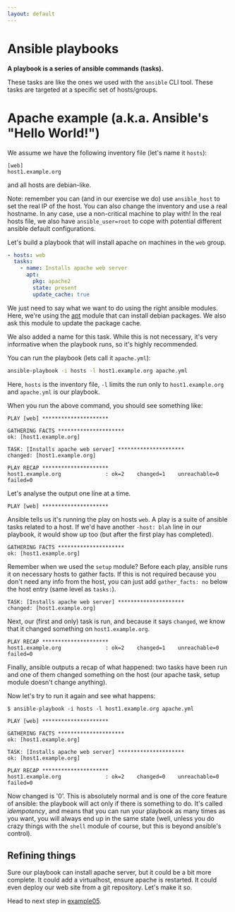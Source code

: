 ```yaml
---
layout: default
---
```


# Ansible playbooks

**A playbook is a series of ansible commands (tasks).**

These tasks are like the ones we used with the `ansible` CLI tool.
These tasks are targeted at a specific set of hosts/groups.

# Apache example (a.k.a. Ansible's "Hello World!")

We assume we have the following inventory file (let's name it `hosts`):

```
[web]
host1.example.org
```

and all hosts are debian-like.

Note: remember you can (and in our exercise we do) use `ansible_host` to set the real IP of the host.
You can also change the inventory and use a real hostname.
In any case, use a non-critical machine to play with!
In the real hosts file, we also have `ansible_user=root` to cope with potential different ansible default configurations.

Let's build a playbook that will install apache on machines in the `web` group.

```yaml
- hosts: web
  tasks:
    - name: Installs apache web server
      apt:
        pkg: apache2
        state: present
        update_cache: true
```

We just need to say what we want to do using the right ansible modules.
Here, we're using the [apt](http://docs.ansible.com/apt_module.html) module that can install debian packages.
We also ask this module to update the package cache.

We also added a name for this task.
While this is not necessary, it's very informative when the playbook runs, so it's highly recommended.

You can run the playbook (lets call it `apache.yml`):

```bash
ansible-playbook -i hosts -l host1.example.org apache.yml
```

Here, `hosts` is the inventory file, `-l` limits the run only to `host1.example.org`
and `apache.yml` is our playbook.

When you run the above command, you should see something like:

```
PLAY [web] *********************

GATHERING FACTS *********************
ok: [host1.example.org]

TASK: [Installs apache web server] *********************
changed: [host1.example.org]

PLAY RECAP *********************
host1.example.org              : ok=2    changed=1    unreachable=0    failed=0    
```

Let's analyse the output one line at a time.

```
PLAY [web] *********************
```

Ansible tells us it's running the play on hosts `web`.
A play is a suite of ansible tasks related to a host.
If we'd have another `-host: blah` line in our playbook, it would show up too (but after the first play has completed).

```
GATHERING FACTS *********************
ok: [host1.example.org]
```

Remember when we used the `setup` module?
Before each play, ansible runs it on necessary hosts to gather facts.
If this is not required because you don't need any info from the host, you can just add `gather_facts: no` below the host entry (same level as `tasks:`).

```
TASK: [Installs apache web server] *********************
changed: [host1.example.org]
```

Next, our (first and only) task is run, and because it says `changed`, we know that it changed something on `host1.example.org`.

```
PLAY RECAP *********************
host1.example.org              : ok=2    changed=1    unreachable=0    failed=0
```

Finally, ansible outputs a recap of what happened: two tasks have been run and one of them changed something on the host (our apache task, setup module doesn't change anything).

Now let's try to run it again and see what happens:

```
$ ansible-playbook -i hosts -l host1.example.org apache.yml

PLAY [web] *********************

GATHERING FACTS *********************
ok: [host1.example.org]

TASK: [Installs apache web server] *********************
ok: [host1.example.org]

PLAY RECAP *********************
host1.example.org              : ok=2    changed=0    unreachable=0    failed=0    
```

Now changed is '0'.
This is absolutely normal and is one of the core feature of ansible: the playbook will act only if there is something to do.
It's called _idempotency_, and means that you can run your playbook as many times as you want, you will always end up in the same state (well, unless you do crazy things with the `shell` module of course, but this is beyond ansible's control).

## Refining things

Sure our playbook can install apache server, but it could be a bit more complete.
It could add a virtualhost, ensure apache is restarted.
It could even deploy our web site from a git repository.
Let's make it so.

Head to next step in [example05](../example05).
